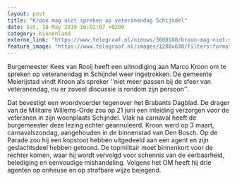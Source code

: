 ```yaml
---
layout: post
title: "Kroon mag niet spreken op veteranendag Schijndel"
date: Sat, 18 May 2019 16:02:07 +0200
category: binnenland
externe_link: "https://www.telegraaf.nl/nieuws/3608180/kroon-mag-niet-spreken-op-veteranendag-schijndel"
feature_image: "https://www.telegraaf.nl/images/1200x630/filters:format(jpeg):quality(80)/cdn-kiosk-api.telegraaf.nl/942a9dec-7975-11e9-9ef0-02d1dbdc35d1.jpg"
---
```


<p class="intro">Burgemeester Kees van Rooij heeft een uitnodiging aan Marco Kroon om te spreken op veteranendag in Schijndel weer ingetrokken. De gemeente Meierijstad vindt Kroon als spreker ''niet meer passen bij de sfeer van veteranendag, nu er zoveel discussie is rondom zijn persoon''.</p> <p>Dat bevestigt een woordvoerder tegenover het Brabants Dagblad. De drager van de Militaire Willems-Orde zou op 21 juni een inleiding verzorgen voor de veteranen in zijn woonplaats Schijndel. Vlak na carnaval heeft de burgemeester deze lezing echter geannuleerd. Kroon werd op 3 maart, carnavalszondag, aangehouden in de binnenstad van Den Bosch. Op de Parade zou hij een kopstoot hebben uitgedeeld aan een agent en zijn geslachtsdeel hebben getoond. De topmilitair moet binnenkort voor de rechter komen, waar hij wordt vervolgd voor schennis van de eerbaarheid, belediging en eenvoudige mishandeling. Volgens het OM heeft hij drie agenten op onheuse en op strafbare wijze bejegend.</p>
